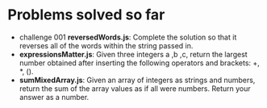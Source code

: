 # Problems solved so far
* challenge 001 **reversedWords.js**: Complete the solution so that it reverses all of the words within the string passed in.
* **expressionsMatter.js**: Given three integers a ,b ,c, return the largest number obtained after inserting the following operators and brackets: +, *, ().
* **sumMixedArray.js**: Given an array of integers as strings and numbers, return the sum of the array values as if all were numbers. Return your answer as a number.
